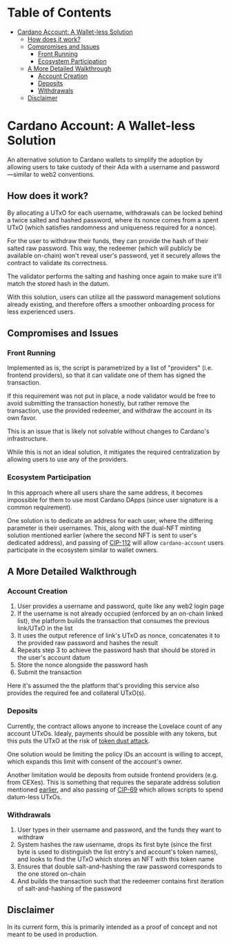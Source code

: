 # Table of Contents

<!-- vim-markdown-toc GFM -->

* [Cardano Account: A Wallet-less Solution](#cardano-account-a-wallet-less-solution)
    * [How does it work?](#how-does-it-work)
    * [Compromises and Issues](#compromises-and-issues)
        * [Front Running](#front-running)
        * [Ecosystem Participation](#ecosystem-participation)
    * [A More Detailed Walkthrough](#a-more-detailed-walkthrough)
        * [Account Creation](#account-creation)
        * [Deposits](#deposits)
        * [Withdrawals](#withdrawals)
    * [Disclaimer](#disclaimer)

<!-- vim-markdown-toc -->

# Cardano Account: A Wallet-less Solution

An alternative solution to Cardano wallets to simplify the adoption by allowing
users to take custody of their Ada with a username and password—similar to web2
conventions.

## How does it work?

By allocating a UTxO for each username, withdrawals can be locked behind a
twice salted and hashed password, where its nonce comes from a spent UTxO (which
satisfies randomness and uniqueness required for a nonce).

For the user to withdraw their funds, they can provide the hash of their salted
raw password. This way, the redeemer (which will publicly be available on-chain)
won't reveal user's password, yet it securely allows the contract to validate
its correctness.

The validator performs the salting and hashing once again to make sure it'll
match the stored hash in the datum.

With this solution, users can utilize all the password management solutions
already existing, and therefore offers a smoother onboarding process for less
experienced users.

## Compromises and Issues

### Front Running

Implemented as is, the script is parametrized by a list of "providers" (i.e.
frontend providers), so that it can validate one of them has signed the
transaction.

If this requirement was not put in place, a node validator would be free to
avoid submitting the transaction honestly, but rather remove the transaction,
use the provided redeemer, and withdraw the account in its own favor.

This is an issue that is likely not solvable without changes to Cardano's
infrastructure.

While this is not an ideal solution, it mitigates the required centralization by
allowing users to use any of the providers.

### Ecosystem Participation

In this approach where all users share the same address, it becomes impossible
for them to use most Cardano DApps (since user signature is a common
requirement).

One solution is to dedicate an address for each user, where the differing
parameter is their usernames. This, along with the dual-NFT minting solution
mentioned earlier (where the second NFT is sent to user's dedicated address),
and passing of [CIP-112](https://github.com/cardano-foundation/CIPs/pull/749) will
allow `cardano-account` users participate in the ecosystem similar to wallet
owners.

## A More Detailed Walkthrough

### Account Creation

1. User provides a username and password, quite like any web2 login page
2. If the username is not already occupied (enforced by an on-chain linked
   list), the platform builds the transaction that consumes the previous
   link/UTxO in the list
3. It uses the output reference of link's UTxO as nonce, concatenates it to the
   provided raw password and hashes the result
4. Repeats step 3 to achieve the password hash that should be stored in the
   user's account datum
5. Store the nonce alongside the password hash
6. Submit the transaction

Here it's assumed the the platform that's providing this service also provides
the required fee and collateral UTxO(s).

### Deposits

Currently, the contract allows anyone to increase the Lovelace count of any
account UTxOs. Idealy, payments should be possible with any tokens, but this
puts the UTxO at the risk of [token dust attack](https://plutonomicon.github.io/plutonomicon/vulnerabilities#utxo-value-size-spam-aka-token-dust-attack).

One solution would be limiting the policy IDs an account is willing to accept,
which expands this limit with consent of the account's owner.

Another limitation would be deposits from outside frontend providers (e.g.
from CEXes). This is something that requires the separate address solution
mentioned [earlier](#ecosystem-participation), and also passing of [CIP-69](https://github.com/cardano-foundation/CIPs/pull/321) which
allows scripts to spend datum-less UTxOs.

### Withdrawals

1. User types in their username and password, and the funds they want to
   withdraw
2. System hashes the raw username, drops its first byte (since the first byte
   is used to distinguish the list entry's and account's token names), and looks
   to find the UTxO which stores an NFT with this token name
3. Ensures that double salt-and-hashing the raw password corresponds to the one
   stored on-chain
4. And builds the transaction such that the redeemer contains first iteration of
   salt-and-hashing of the password

## Disclaimer

In its current form, this is primarily intended as a proof of concept and not
meant to be used in production.
